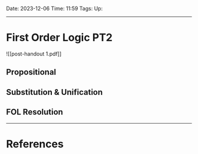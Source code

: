 Date: 2023-12-06
Time: 11:59
Tags:
Up: 

---
# First Order Logic PT2

![[post-handout 1.pdf]]

## Propositional
## Substitution & Unification
## FOL Resolution


---
# References
